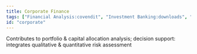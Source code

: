 ```yaml
---
title: Corporate Finance
tags: ["Financial Analysis:covendit", "Investment Banking:downloads", "Strategy:swisscom", "M&A Advisory"]
id: "corporate"
---
```


Contributes to portfolio & capital allocation analysis; decision support: integrates qualitative & quantitative risk assessment